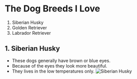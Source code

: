 # The Dog Breeds I Love
1. Siberian Husky
2. Golden Retriever
3. Labrador Retriever
## 1. Siberian Husky
- These dogs generally have brown or blue eyes.
- Because of the eyes they look more beautiful.
- They lives in the low temperatures only.
![Siberian Husky](https://i.pinimg.com/originals/d5/a8/34/d5a834e6a8d9ede51cedbed7ccd2fa01.jpg)
